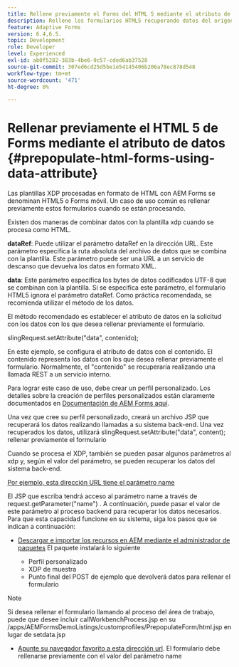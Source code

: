 ```yaml
---
title: Rellene previamente el Forms del HTML 5 mediante el atributo de datos.
description: Rellene los formularios HTML5 recuperando datos del origen del servidor.
feature: Adaptive Forms
version: 6.4,6.5.
topic: Development
role: Developer
level: Experienced
exl-id: ab0f5282-383b-4be6-9c57-cded6ab37528
source-git-commit: 307ed6cd25d5be1e54145406b206a78ec878d548
workflow-type: tm+mt
source-wordcount: '471'
ht-degree: 0%

---
```


# Rellenar previamente el HTML 5 de Forms mediante el atributo de datos {#prepopulate-html-forms-using-data-attribute}


Las plantillas XDP procesadas en formato de HTML con AEM Forms se denominan HTML5 o Forms móvil. Un caso de uso común es rellenar previamente estos formularios cuando se están procesando.

Existen dos maneras de combinar datos con la plantilla xdp cuando se procesa como HTML.

**dataRef**: Puede utilizar el parámetro dataRef en la dirección URL. Este parámetro especifica la ruta absoluta del archivo de datos que se combina con la plantilla. Este parámetro puede ser una URL a un servicio de descanso que devuelva los datos en formato XML.

**data**: Este parámetro especifica los bytes de datos codificados UTF-8 que se combinan con la plantilla. Si se especifica este parámetro, el formulario HTML5 ignora el parámetro dataRef. Como práctica recomendada, se recomienda utilizar el método de los datos.

El método recomendado es establecer el atributo de datos en la solicitud con los datos con los que desea rellenar previamente el formulario.

slingRequest.setAttribute(&quot;data&quot;, contenido);

En este ejemplo, se configura el atributo de datos con el contenido. El contenido representa los datos con los que desea rellenar previamente el formulario. Normalmente, el &quot;contenido&quot; se recuperaría realizando una llamada REST a un servicio interno.

Para lograr este caso de uso, debe crear un perfil personalizado. Los detalles sobre la creación de perfiles personalizados están claramente documentados en [Documentación de AEM Forms aquí](https://helpx.adobe.com/aem-forms/6/html5-forms/custom-profile.html).

Una vez que cree su perfil personalizado, creará un archivo JSP que recuperará los datos realizando llamadas a su sistema back-end. Una vez recuperados los datos, utilizará slingRequest.setAttribute(&quot;data&quot;, content); rellenar previamente el formulario

Cuando se procesa el XDP, también se pueden pasar algunos parámetros al xdp y, según el valor del parámetro, se pueden recuperar los datos del sistema back-end.

[Por ejemplo, esta dirección URL tiene el parámetro name](http://localhost:4502/content/dam/formsanddocuments/PrepopulateMobileForm.xdp/jcr:content?name=john)

El JSP que escriba tendrá acceso al parámetro name a través de request.getParameter(&quot;name&quot;) . A continuación, puede pasar el valor de este parámetro al proceso backend para recuperar los datos necesarios.
Para que esta capacidad funcione en su sistema, siga los pasos que se indican a continuación:

* [Descargar e importar los recursos en AEM mediante el administrador de paquetes](assets/prepopulatemobileform.zip)
El paquete instalará lo siguiente

   * Perfil personalizado
   * XDP de muestra
   * Punto final del POST de ejemplo que devolverá datos para rellenar el formulario

>[!NOTE]
>
>Si desea rellenar el formulario llamando al proceso del área de trabajo, puede que desee incluir callWorkbenchProcess.jsp en su /apps/AEMFormsDemoListings/customprofiles/PrepopulateForm/html.jsp en lugar de setdata.jsp

* [Apunte su navegador favorito a esta dirección url](http://localhost:4502/content/dam/formsanddocuments/PrepopulateMobileForm.xdp/jcr:content?name=Adobe%20Systems). El formulario debe rellenarse previamente con el valor del parámetro name
